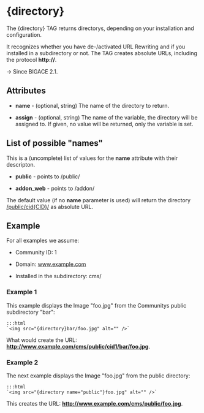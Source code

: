 # {directory}

The {directory} TAG returns directorys, depending on your installation and configuration.

It recognizes whether you have de-/activated URL Rewriting and if you installed in a subdirectory or not.
The TAG creates absolute URLs, including the protocol **http://**.

-> Since BIGACE 2.1.

## Attributes


*  **name** - (optional, string)
    The name of the directory to return.

*  **assign** - (optional, string)
    The name of the variable, the directory will be assigned to. If given, no value will be returned, only the variable is set.


## List of possible "names"

This is a (uncomplete) list of values for the **name** attribute with their descripton.


*  **public** - points to /public/

*  **addon_web** - points to /addon/

The default value (if no **name** parameter is used) will return the directory [/public/cid{CID}/](bigace/cid_cid) as absolute URL.

## Example

For all examples we assume:


*  Community ID: 1

*  Domain: www.example.com

*  Installed in the subdirectory: cms/

### Example 1

This example displays the Image "foo.jpg" from the Communitys public subdirectory "bar":

	:::html
	`<img src="{directory}bar/foo.jpg" alt="" />`

What would create the URL: **http://www.example.com/cms/public/cid1/bar/foo.jpg**.

### Example 2

The next example displays the Image "foo.jpg" from the public directory:

	:::html
	`<img src="{directory name="public"}foo.jpg" alt="" />`

This creates the URL: **http://www.example.com/cms/public/foo.jpg**.

